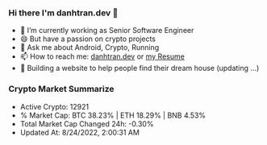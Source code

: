 ### Hi there I'm danhtran.dev 👋

- 🔭 I’m currently working as Senior Software Engineer
- 😄 But have a passion on crypto projects
- 💬 Ask me about Android, Crypto, Running 
- 📫 How to reach me: <a href="https://danhtran.dev" target="_blank">danhtran.dev</a> or <a href="Developer-Resume.pdf" target="_blank">my Resume</a>
- 🌱 Building a website to help people find their dream house (updating ...)

### Crypto Market Summarize
- Active Crypto: 12921
- % Market Cap: BTC 38.23% | ETH 18.29% | BNB 4.53%
- Total Market Cap Changed 24h: -0.30%
- Updated At: 8/24/2022, 2:00:31 AM
